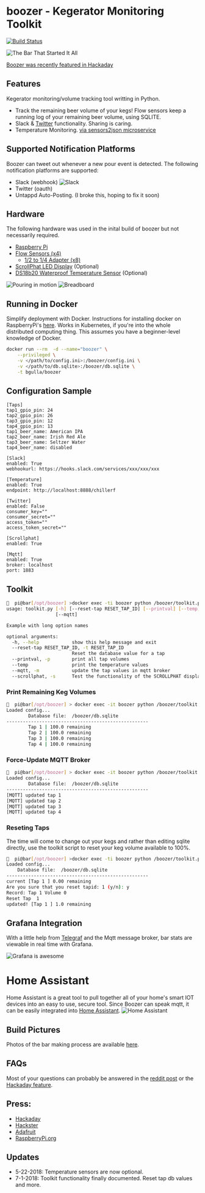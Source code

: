 # boozer - Kegerator Monitoring Toolkit 

[![Build Status](https://travis-ci.org/bgulla/boozer.svg?branch=master)](https://travis-ci.org/bgulla/boozer)


![The Bar That Started It All](https://github.com/bgulla/boozer/blob/master/img/bar.jpg?raw=true)

[Boozer was recently featured in Hackaday](https://hackaday.com/2018/05/28/boozer-tells-the-internet-how-much-you-drink-if-you-want-it-to/)


## Features
Kegerator monitoring/volume tracking tool writting in Python. 
 * Track the remaining beer volume of your kegs! Flow sensors keep a running log of your remaining beer volume, using SQLITE.
 * Slack & [Twitter](https://twitter.com/ibuiltabar) functionality. Sharing is caring.
 * Temperature Monitoring. [via sensors2json microservice](https://github.com/bgulla/sensor2json)


## Supported Notification Platforms
Boozer can tweet out whenever a new pour event is detected. The following notification platforms are supported:
* Slack (webhook)
![Slack](https://github.com/bgulla/boozer/blob/master/img/slack.png?raw=true)
* Twitter (oauth)
* Untappd Auto-Posting. (I broke this, hoping to fix it soon)

## Hardware
The following hardware was used in the inital build of boozer but not necessarily required.
 * [Raspberry Pi](https://www.adafruit.com/product/3055)
 * [Flow Sensors (x4)](https://www.adafruit.com/product/828)
   * [1/2 to 1/4 Adapter (x8)](https://www.amazon.com/gp/product/B00AB5X28G)
 * [ScrollPhat LED Display](https://shop.pimoroni.com/products/scroll-phat) (Optional)
 * [DS18b20 Waterproof Temperature Sensor](https://learn.adafruit.com/adafruits-raspberry-pi-lesson-11-ds18b20-temperature-sensing/hardware) (Optional)

![Pouring in motion](https://github.com/bgulla/boozer/blob/master/img/pour.gif?raw=true) 
![Breadboard](https://github.com/bgulla/boozer/blob/master/img/breadboard.jpg?raw=true)
 

## Running in Docker
Simplify deployment with Docker. Instructions for installing docker on RaspberryPi's [here](https://www.raspberrypi.org/blog/docker-comes-to-raspberry-pi/). Works in Kubernetes, if you're into the whole distributed computing thing. This assumes you have a beginner-level knowledge of Docker. 

```bash
docker run --rm  -d --name="boozer" \
    --privileged \
    -v </path/to/config.ini>:/boozer/config.ini \
    -v </path/to/db.sqlite>:/boozer/db.sqlite \
    -t bgulla/boozer
```

## Configuration Sample
```
[Taps]
tap1_gpio_pin: 24
tap2_gpio_pin: 26 
tap3_gpio_pin: 12 
tap4_gpio_pin: 13
tap1_beer_name: American IPA
tap2_beer_name: Irish Red Ale
tap3_beer_name: Seltzer Water
tap4_beer_name: disabled

[Slack]
enabled: True
webhookurl: https://hooks.slack.com/services/xxx/xxx/xxx

[Temperature]
enabled: True
endpoint: http://localhost:8888/chillerf

[Twitter]
enabled: False
consumer_key=""
consumer_secret=""
access_token=""
access_token_secret=""

[Scrollphat]
enabled: True

[Mqtt]
enabled: True
broker: localhost
port: 1883
```

## Toolkit
```bash
🍺  pi@bar[/opt/boozer] >docker exec -ti boozer python /boozer/toolkit.py -h
usage: toolkit.py [-h] [--reset-tap RESET_TAP_ID] [--printval] [--temp]
                  [--mqtt]

Example with long option names

optional arguments:
  -h, --help            show this help message and exit
  --reset-tap RESET_TAP_ID, -t RESET_TAP_ID
                        Reset the database value for a tap
  --printval, -p        print all tap volumes
  --temp                print the temperature values
  --mqtt, -m            update the tap values in mqtt broker
  --scrollphat, -s      Test the functionality of the SCROLLPHAT display.
```

### Print Remaining Keg Volumes
```bash
🍺  pi@bar[/opt/boozer] > docker exec -it boozer python /boozer/toolkit.py --printval
Loaded config...
        Database file:  /boozer/db.sqlite
----------------------------------------------------
        Tap 1 | 100.0 remaining
        Tap 2 | 100.0 remaining
        Tap 3 | 100.0 remaining
        Tap 4 | 100.0 remaining
```

### Force-Update MQTT Broker
```bash
🍺  pi@bar[/opt/boozer] > docker exec -it boozer python /boozer/toolkit.py --mqtt
Loaded config...
        Database file:  /boozer/db.sqlite
----------------------------------------------------
[MQTT] updated tap 1
[MQTT] updated tap 2
[MQTT] updated tap 3
[MQTT] updated tap 4
```

### Reseting Taps
The time will come to change out your kegs and rather than editing sqlite directly, use the toolkit script to reset your keg volume available to 100%.
```bash
🍺  pi@bar[/opt/boozer] >docker exec -ti boozer python /boozer/toolkit.py --reset-tap 1
Loaded config...
	Database file:	/boozer/db.sqlite
----------------------------------------------------
current [Tap 1 ] 0.00 remaining
Are you sure that you reset tapid: 1 (y/n): y
Record: Tap 1 Volume 0
Reset Tap  1
updated! [Tap 1 ] 1.0 remaining
```




## Grafana Integration
With a little help from [Telegraf](https://github.com/influxdata/telegraf) and the Mqtt message broker, bar stats are viewable in real time with Grafana.

![Grafana is awesome](https://github.com/bgulla/boozer/blob/master/dashboard/bar-dashboard.png?raw=true)

# Home Assistant
Home Assistant is a great tool to pull together all of your home's smart IOT devices into an easy to use, secure tool. Since Boozer can speak mqtt, it can be easily integrated into [Home Assistant](https://home-assistant.io).
![Home Assistant](https://github.com/bgulla/boozer/blob/master/img/hass.png?raw=true)

## Build Pictures
Photos of the bar making process are available [here](https://imgur.com/a/7jnrc).

## FAQs
Most of your questions can probably be answered in the [reddit post](https://www.reddit.com/r/Homebrewing/comments/8lc1wp/introducing_boozer_raspberrypi_controlled/) or the [Hackaday feature](https://hackaday.com/2018/05/28/boozer-tells-the-internet-how-much-you-drink-if-you-want-it-to/).

## Press:
* [Hackaday](https://hackaday.com/2018/05/28/boozer-tells-the-internet-how-much-you-drink-if-you-want-it-to/)
* [Hackster](https://blog.hackster.io/boozer-is-an-open-source-kegerator-monitor-you-can-now-build-with-a-raspberry-pi-5c086e4dfcd4)
* [Adafruit](https://blog.adafruit.com/2018/05/18/raspberry-pi-kegerator-piday-raspberrypi-raspberry_pi/)
* [RaspberryPi.org](https://www.raspberrypi.org/weekly/scouts/)

## Updates
* 5-22-2018: Temperature sensors are now optional.
* 7-1-2018: Toolkit functionality finally documented. Reset tap db values and more. 
